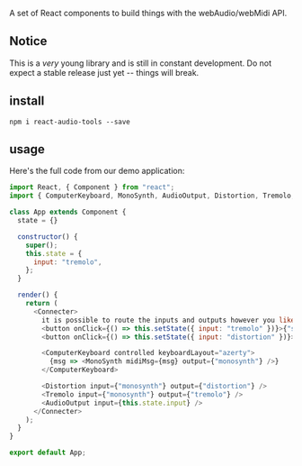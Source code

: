 A set of React components to build things with the webAudio/webMidi API.

## Notice

This is a *very* young library and is still in constant development. Do not expect a stable release just yet -- things will break.

## install

`npm i react-audio-tools --save`

## usage

Here's the full code from our demo application:

```js
import React, { Component } from "react";
import { ComputerKeyboard, MonoSynth, AudioOutput, Distortion, Tremolo, Connecter } from "../lib";

class App extends Component {
  state = {}

  constructor() {
    super();
    this.state = {
      input: "tremolo",
    };
  }

  render() {
    return (
      <Connecter>
        it is possible to route the inputs and outputs however you like:
        <button onClick={() => this.setState({ input: "tremolo" })}>{"synth -> tremolo -> output"}</button>
        <button onClick={() => this.setState({ input: "distortion" })}>{"synth -> distortion -> output"}</button>

        <ComputerKeyboard controlled keyboardLayout="azerty">
          {msg => <MonoSynth midiMsg={msg} output={"monosynth"} />}
        </ComputerKeyboard>

        <Distortion input={"monosynth"} output={"distortion"} />
        <Tremolo input={"monosynth"} output={"tremolo"} />
        <AudioOutput input={this.state.input} />
      </Connecter>
    );
  }
}

export default App;


```